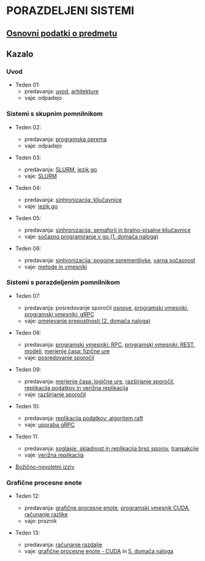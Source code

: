 # PORAZDELJENI SISTEMI

## [Osnovni podatki o predmetu](podatki.md)

## Kazalo

### Uvod

- Teden 01:
  - predavanja:
    [uvod](predavanja/01-uvod/uvod.md),
    [arhitekture](predavanja/02-arhitekture/arhitekture.md)
  - vaje:
    odpadejo

### Sistemi s skupnim pomnilnikom

- Teden 02:
  - predavanja:
    [programska oprema](predavanja/03-programska-oprema/programska-oprema.md)
  - vaje:
    odpadejo

- Teden 03:
  - predavanja:
    [SLURM](predavanja/04-slurm/slurm.md),
    [jezik go](predavanja/05-go/go.md)
  - vaje:
    [SLURM](vaje/01-uporaba_gruce/Uporaba_gruce.md)

- Teden 04:
  - predavanja:
    [sinhronizacija: ključavnice](predavanja/06-sinhronizacija-1/sinhronizacija-1.md)
  - vaje:
    [jezik go](vaje/02-programski_jezik_go/Uvod_v_go.md)

- Teden 05:
  - predavanja:
    [sinhronizacija: semaforji in bralno-pisalne ključavnice](predavanja/07-sinhronizacija-2/sinhronizacija-2.md)
  - vaje:
    [sočasno programiranje v go (1. domača naloga)](vaje/03-gorutine/Socasno_programiranje_go.md)

- Teden 06:
  - predavanja:
    [sinhronizacija: pogojne spremenljivke](predavanja/08-sinhronizacija-3/sinhronizacija-3.md),
    [varna sočasnost](predavanja/09-varna-socasnost/varna-socasnost.md)
  - vaje:
    [metode in vmesniki](vaje/04-metode-vmesniki/Metode-vmesniki.md)

### Sistemi s porazdeljenim pomnilnikom

- Teden 07:
  - predavanja: posredovanje sporočil
    [osnove](predavanja/10-posredovanje-sporocil-1/posredovanje-sporocil-1.md),
    [programski vmesniki](predavanja/11-posredovanje-sporocil-2/posredovanje-sporocil-2.md),
    [programski vmesniki: gRPC](predavanja/11-posredovanje-sporocil-2/posredovanje-sporocil-2.md#grpc)
  - vaje:
    [omejevanje prepustnosti (2. domača naloga)](vaje/05-omejevanje-prepustnosti/Omejevane-prepustnosti.md)

- Teden 08:
  - predavanja:
    [programski vmesniki: RPC](predavanja/11-posredovanje-sporocil-2/posredovanje-sporocil-2.md#rpc),
    [programski vmesniki: REST](predavanja/11-posredovanje-sporocil-2/posredovanje-sporocil-2.md#rest),
    [modeli](predavanja/12-modeli-porazdeljenih-sistemov/modeli-porazdeljenih-sistemov.md),
    [merjenje časa: fizične ure](predavanja/13-merjenje-casa/merjenje-casa.md)
  - vaje:
    [posredovanje sporočil](vaje/06-posredovanje-sporocil/Posredovanje-sporocil.md)

- Teden 09:
  - predavanja:
    [merjenje časa: logične ure](predavanja/13-merjenje-casa/merjenje-casa.md#logične-ure),
    [razširjanje sporočil](predavanja/14-razsiranje-sporocil/razsirjanje-sporocil.md),
    [replikacija podatkov in verižna replikacija](predavanja/15-replikacija-1/replikacija-1.md)
  - vaje:
    [razširjanje sporočil](vaje/07-razsirjanje-sporocil/Razsirjanje-sporocil.md)

- Teden 10:
  - predavanja:
    [replikacija podatkov: algoritem raft](predavanja/16-replikacija-2/replikacija-2.md)
  - vaje:
    [uporaba gRPC](vaje/08-grpc/Grpc.md)

- Teden 11:
  - predavanja:
    [soglasje, skladnost in replikacija brez sporov](predavanja/17-replikacija-3/replikacija-3.md),
    [transakcije](predavanja/18-transakcije/transakcije.md)
  - vaje:
    [verižna replikacija](vaje/09-verizna-replikacija/Verizna-replikacija.md)

- [Božično-novoletni izziv](vaje/izziv/izziv.md)

### Grafične procesne enote

- Teden 12:
  - predavanja:
    [grafične procesne enote](predavanja/19-gpe/gpe.md),
    [programski vmesnik CUDA](predavanja/20-cuda/cuda.md),
    [računanje razlike](predavanja/21-cuda-primeri/cuda-primeri.md)
  - vaje:
    praznik

- Teden 13:
  - predavanja:
    [računanje razdalje](predavanja/21-cuda-primeri/cuda-primeri.md#primer-razdalja-med-vektorjema)
  - vaje:
    [grafične procesne enote - CUDA](vaje/10-CUDA/CUDA.md) in
    [5. domača naloga](vaje/naloga-5/naloga-5.md)
